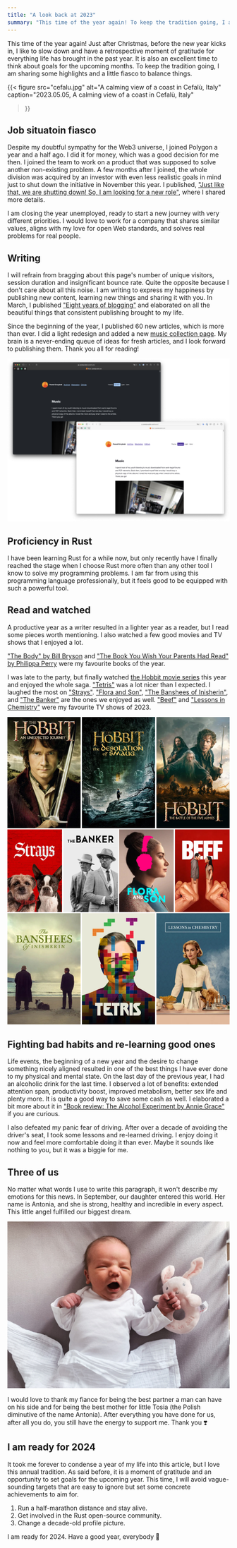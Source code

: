 ```yaml
---
title: "A look back at 2023"
summary: "This time of the year again! To keep the tradition going, I am sharing some highlights and a little fiasco to balance things."
---
```


This time of the year again! Just after Christmas, before the new year kicks in, I like to slow down and have a retrospective moment of gratitude for everything life has brought in the past year. It is also an excellent time to think about goals for the upcoming months. To keep the tradition going, I am sharing some highlights and a little fiasco to balance things.

{{< figure
  src="cefalu.jpg"
  alt="A calming view of a coast in Cefalù, Italy"
  caption="2023.05.05, A calming view of a coast in Cefalù, Italy"
>}}

## Job situatoin fiasco

Despite my doubtful sympathy for the Web3  universe, I joined Polygon a year and a half ago. I did it for money, which was a good decision for me then. I joined the team to work on a product that was supposed to solve another non-existing problem. A few months after I joined, the whole division was acquired by an investor with even less realistic goals in mind just to shut down the initiative in November this year. I published, ["Just like that, we are shutting down! So, I am looking for a new role"](/just-like-that-we-are-shutting-down-so-i-am-looking-for-a-new-role/), where I shared more details.

I am closing the year unemployed, ready to start a new journey with very different priorities. I would love to work for a company that shares similar values, aligns with my love for open Web standards, and solves real problems for real people.

## Writing

I will refrain from bragging about this page's number of unique visitors, session duration and insignificant bounce rate. Quite the opposite because I don't care about all this noise. I am writing to express my happiness by publishing new content, learning new things and sharing it with you. In March, I published ["Eight years of blogging"](/eight-years-of-blogging/) and elaborated on all the beautiful things that consistent publishing brought to my life.

Since the beginning of the year, I published 60 new articles, which is more than ever. I did a light redesign and added a new [music collection page](/music). My brain is a never-ending queue of ideas for fresh articles, and I look forward to publishing them. Thank you all for reading!

![Screenshot of my new music collection page](music-page.jpg)

## Proficiency in Rust

I have been learning Rust for a while now, but only recently have I finally reached the stage when I choose Rust more often than any other tool I know to solve my programming problems. I am far from using this programming language professionally, but it feels good to be equipped with such a powerful tool.

## Read and watched

A productive year as a writer resulted in a lighter year as a reader, but I read some pieces worth mentioning. I also watched a few good movies and TV shows that I enjoyed a lot.

["The Body" by Bill Bryson](/book-review-the-body-by-bill-bryson/) and ["The Book You Wish Your Parents Had Read" by Philippa Perry](/book-review-the-book-you-wish-your-parents-had-read-by-philippa-perry/) were my favourite books of the year.

I was late to the party, but finally watched [the Hobbit movie series](https://en.wikipedia.org/wiki/The_Hobbit_(film_series)) this year and enjoyed the whole saga. ["Tetris"](https://www.imdb.com/title/tt12758060/) was a lot nicer than I expected. I laughed the most on ["Strays"](https://www.imdb.com/title/tt15153532/). ["Flora and Son"](https://www.imdb.com/title/tt25471950/), ["The Banshees of Inisherin"](https://www.imdb.com/title/tt11813216/), and ["The Banker"](https://www.imdb.com/title/tt6285944/) are the ones we enjoyed as well. ["Beef"](https://www.imdb.com/title/tt14403178/) and ["Lessons in Chemistry"](https://www.imdb.com/title/tt13911628/) were my favourite TV shows of 2023.

![Posters of movies I liked in 2023](movies.jpg)

## Fighting bad habits and re-learning good ones

Life events, the beginning of a new year and the desire to change something nicely aligned resulted in one of the best things I have ever done to my physical and mental state. On the last day of the previous year, I had an alcoholic drink for the last time. I observed a lot of benefits: extended attention span, productivity boost, improved metabolism, better sex life and plenty more. It is quite a good way to save some cash as well. I elaborated a bit more about it in ["Book review: The Alcohol Experiment by Annie Grace"](https://pawelgrzybek.com/book-review-the-alcohol-experiment-by-annie-grace/) if you are curious.

I also defeated my panic fear of driving. After over a decade of avoiding the driver's seat, I took some lessons and re-learned driving. I enjoy doing it now and feel more comfortable doing it than ever. Maybe it sounds like nothing to you, but it was a biggie for me.

## Three of us

No matter what words I use to write this paragraph, it won't describe my emotions for this news. In September, our daughter entered this world. Her name is Antonia, and she is strong, healthy and incredible in every aspect. This little angel fulfilled our biggest dream.

![Antonia, our daughter](tosia.jpg)

I would love to thank my fiance for being the best partner a man can have on his side and for being the best mother for little Tosia (the Polish diminutive of the name Antonia). After everything you have done for us, after all you do, you still have the energy to support me. Thank you ❣️

## I am ready for 2024

It took me forever to condense a year of my life into this article, but I love this annual tradition. As said before, it is a moment of gratitude and an opportunity to set goals for the upcoming year. This time, I will avoid vague-sounding targets that are easy to ignore but set some concrete achievements to aim for.

1. Run a half-marathon distance and stay alive.
2. Get involved in the Rust open-source community.
3. Change a decade-old profile picture.

I am ready for 2024. Have a good year, everybody 🎉
